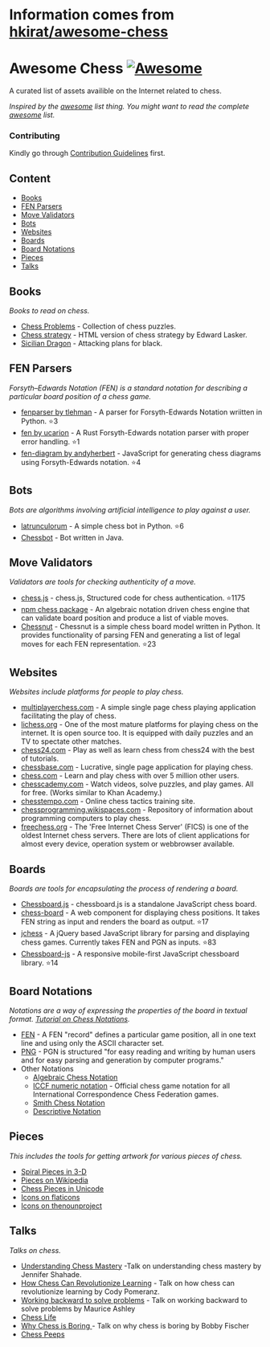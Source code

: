 # Information comes from [hkirat/awesome-chess](https://github.com/hkirat/awesome-chess)
# Awesome Chess [![Awesome](https://cdn.rawgit.com/sindresorhus/awesome/d7305f38d29fed78fa85652e3a63e154dd8e8829/media/badge.svg)](https://github.com/sindresorhus/awesome)

A curated list of assets availible on the Internet related to chess.

*Inspired by the [awesome](https://github.com/sindresorhus/awesome) list thing. You might want to read the complete [awesome](https://github.com/sindresorhus/awesome) list.*

### Contributing
Kindly go through [Contribution Guidelines](https://github.com/hkirat/awesome-chess/blob/master/CONTRIBUTING.md#contribution-guidelines) first.

Content
---
 - [Books](#books)
 - [FEN Parsers](#fen-parsers)
 - [Move Validators](#move-validators)
 - [Bots](#bots)
 - [Websites](#websites)
 - [Boards](#boards)
 - [Board Notations](#board-notations)
 - [Pieces](#pieces)
 - [Talks](#talks)

Books
---
*Books to read on chess.*

 - [Chess Problems](https://kairavacademydotcom.files.wordpress.com/2013/06/john-thursby-75-chess-problems.pdf) - Collection of chess puzzles.
 - [Chess strategy](http://www.gutenberg.org/cache/epub/5614/pg5614-images.html) - HTML version of chess strategy by Edward Lasker.
 - [Sicilian Dragon](http://www.chesscity.com/PDF/Sicilian_Dragon_Black_Attacks_ssd.pdf) - Attacking plans for black.

FEN Parsers
---
*Forsyth–Edwards Notation (FEN) is a standard notation for describing a particular board position of a chess game.*

 - [fenparser by tlehman](https://github.com/tlehman/fenparser) - A parser for Forsyth-Edwards Notation wriitten in Python. :star:3
 - [fen by ucarion](https://github.com/ucarion/fen) - A Rust Forsyth-Edwards notation parser with proper error handling. :star:1
 - [fen-diagram by andyherbert](https://github.com/andyherbert/fen-diagram) - JavaScript for generating chess diagrams using Forsyth-Edwards notation. :star:4

Bots
---
*Bots are algorithms involving artificial intelligence to play against a user.*

 - [latrunculorum](https://github.com/benwr/latrunculorum) - A simple chess bot in Python. :star:6
 - [Chessbot](https://github.com/jfabeel/Chessbot) - Bot written in Java.

Move Validators
---
*Validators are tools for checking authenticity of a move.*

 - [chess.js](https://github.com/jhlywa/chess.js) - chess.js, Structured code for chess authentication. :star:1175
 - [npm chess package](https://www.npmjs.com/package/chess) - An algebraic notation driven chess engine that can validate board position and produce a list of viable moves.
 - [Chessnut](https://github.com/cgearhart/Chessnut.git) - Chessnut is a simple chess board model written in Python. It provides functionality of parsing FEN and generating a list of legal moves for each FEN representation. :star:23

Websites
---
*Websites include platforms for people to play chess.*

 - [multiplayerchess.com](http://multiplayerchess.com) - A simple single page chess playing application facilitating the play of chess.
 - [lichess.org](http://en.lichess.org/) - One of the most mature platforms for playing chess on the internet. It is open source too. It is equipped with daily puzzles and an TV to spectate other matches.
 - [chess24.com](https://chess24.com/en/play/chess) - Play as well as learn chess from chess24 with the best of tutorials.
 - [chessbase.com](http://play.chessbase.com/js/apps/playchess/) - Lucrative, single page application for playing chess. 
 - [chess.com](http://www.chess.com/) - Learn and play chess with over 5 million other users.
 - [chesscademy.com](https://www.chesscademy.com/) - Watch videos, solve puzzles, and play games. All for free. (Works similar to Khan Academy.)
 - [chesstempo.com](http://chesstempo.com) - Online chess tactics training site.
 - [chessprogramming.wikispaces.com](https://chessprogramming.wikispaces.com/) - Repository of information about programming computers to play chess.
 - [freechess.org](http://freechess.org/) - The 'Free Internet Chess Server' (FICS) is one of the oldest Internet chess servers. There are lots of client applications for almost every device, operation system or webbrowser available.

Boards
---
*Boards are tools for encapsulating the process of rendering a board.*

 - [Chessboard.js](https://github.com/oakmac/chessboardjs/) - chessboard.js is a standalone JavaScript chess board.
 - [chess-board](https://github.com/laat/chess-board) - A web component for displaying chess positions. It takes FEN string as input and renders the board as output. :star:17
 - [jchess](https://github.com/bmarini/jchess) - A jQuery based JavaScript library for parsing and displaying chess games. Currently takes FEN and PGN as inputs. :star:83
 - [Chessboard-js](https://github.com/caustique/chessboard-js) - A responsive mobile-first JavaScript chessboard library. :star:14

Board Notations
---
*Notations are a way of expressing the properties of the board in textual format. [Tutorial on Chess Notations](http://chess.eusa.ed.ac.uk/Chess/Rules/notation.html).*

 - [FEN](https://en.wikipedia.org/wiki/Forsyth%E2%80%93Edwards_Notation) - A FEN "record" defines a particular game position, all in one text line and using only the ASCII character set.
 - [PNG](http://www6.chessclub.com/help/PGN-spec) - PGN is structured "for easy reading and writing by human users and for easy parsing and generation by computer programs." 
 - Other Notations
 	- [Algebraic Chess Notation](https://en.wikipedia.org/wiki/Algebraic_notation_(chess))
 	- [ICCF numeric notation](https://en.wikipedia.org/wiki/ICCF_numeric_notation) - Official chess game notation for all International Correspondence Chess Federation games.
 	- [Smith Chess Notation](http://www6.chessclub.com/chessviewer/smith.html)
 	- [Descriptive Notation](https://en.wikipedia.org/wiki/Descriptive_notation)

Pieces
---
*This includes the tools for getting artwork for various pieces of chess.*

 - [Spiral Pieces in 3-D](https://www.thingiverse.com/thing:470700)
 - [Pieces on Wikipedia](https://commons.wikimedia.org/wiki/Category:PNG_chess_pieces/Standard_transparent)
 - [Chess Pieces in Unicode](https://en.wikipedia.org/wiki/Chess_symbols_in_Unicode)
 - [Icons on flaticons](http://www.flaticon.com/search/chess)
 - [Icons on thenounproject](https://thenounproject.com/search/?q=chess)

Talks
---
*Talks on chess.*
 
 - [Understanding Chess Mastery](https://www.youtube.com/watch?v=fPopQaY7Og4) -Talk on understanding chess mastery by Jennifer Shahade.
 - [How Chess Can Revolutionize Learning](https://www.youtube.com/watch?v=A3yDvM8aplY) - Talk on how chess can revolutionize learning by Cody Pomeranz.
 - [Working backward to solve problems](https://www.youtube.com/watch?v=v34NqCbAA1c) - Talk on working backward to solve problems by Maurice Ashley
 - [Chess Life](https://www.youtube.com/watch?v=lgCSo1Txw3c)
 - [Why Chess is Boring ](https://www.youtube.com/watch?v=7EuxVOgrEig) - Talk on why chess is boring by Bobby Fischer
 - [Chess Peeps](https://www.youtube.com/watch?v=p027ysBt0_M)

